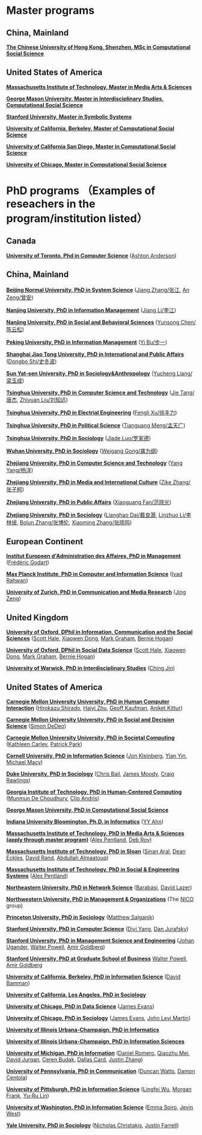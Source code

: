 # Master programs 

## China, Mainland

   **[The Chinese University of Hong Kong, Shenzhen, MSc in Computational Social Science](https://hsspg.cuhk.edu.cn/en/msccss)**

## United States of America

   **[Massachusetts Institute of Technology, Master in Media Arts & Sciences](https://www.media.mit.edu/graduate-program/about-media-arts-sciences/)**

   **[George Mason University, Master in Interdisciplinary Studies, Computational Social Science](https://integrative.gmu.edu/programs/la-mais-isin-css)**

   **[Stanford University, Master in Symbolic Systems](https://symsys.stanford.edu/graduates/masters-program)**

   **[University of California, Berkeley, Master of Computational Social Science](https://macss.berkeley.edu/)**

   **[University of California San Diego, Master in Computational Social Science](https://css.ucsd.edu/masters/index.html)**

   **[University of Chicago, Master in Computational Social Science](https://macss.uchicago.edu/)**

# PhD programs （Examples of reseachers in the program/institution listed）

## Canada

   **[University of Toronto, Phd in Computer Science](https://web.cs.toronto.edu/graduate/phd)** ([Ashton Anderson](https://www.cs.toronto.edu/~ashton/))

## China, Mainland


   **[Beijing Normal University, PhD in System Science](https://sss.bnu.edu.cn/rcpy/xsbs/zsjz2/index.htm)** ([Jiang Zhang/张江](https://jake.swarma.org/index.html), [An Zeng/曾安](https://sss.bnu.edu.cn/szdw/zzjs/js/8b4c96518e694080a5319f428abe045f.htm))

   **[Nanjing University, PhD in Information Management](https://im.nju.edu.cn/13281/list.htm)** ([Jiang Li/李江](https://im.nju.edu.cn/lj/list.htm))

   **[Nanjing University, PhD in Social and Behavioral Sciences](https://sociology.nju.edu.cn/rcpy/listm.htm)** ([Yunsong Chen/陈云松](https://sociology.nju.edu.cn/99/38/c17737a301368/pagem.htm))

   **[Peking University, PhD in Information Management](http://www.im.pku.edu.cn/zsxm/bsxm/index.htm)** ([Yi Bu/步一](https://buyi08.wixsite.com/yi-bu))

   **[Shanghai Jiao Tong University, PhD in International and Public Affairs](https://www.sipa.sjtu.edu.cn/list/kcjx1)** ([Dongbo Shi/史冬波](https://www.shidongbo.com/%E4%B8%AD%E6%96%87))

   **[Sun Yat-sen University, PhD in Sociology&Anthropology](https://ssa.sysu.edu.cn/taxonomy/term/156)** ([Yucheng Liang/梁玉成](https://ssa.sysu.edu.cn/teacher/2468))

   **[Tsinghua University, PhD in Computer Science and Technology](https://www.cs.tsinghua.edu.cn/jwjx/yjs.htm)** ([Jie Tang/唐杰](https://keg.cs.tsinghua.edu.cn/jietang/), [Zhiyuan Liu/刘知远](https://nlp.csai.tsinghua.edu.cn/~lzy/index_cn.html))

   **[Tsinghua University, PhD in Electrial Engineering](https://www.eea.tsinghua.edu.cn/rcpy/yjspy.htm)** ([Fengli Xu/徐丰力](https://fenglixu.github.io/))

   **[Tsinghua University, PhD in Political Science](https://www.sss.tsinghua.edu.cn/info/1023/2087.htm)** ([Tianguang Meng/孟天广](https://www.dps.tsinghua.edu.cn/info/1179/2841.htm))

   **[Tsinghua University, PhD in Sociology](https://www.sss.tsinghua.edu.cn/zsxx/bsszs1.htm)** ([Jiade Luo/罗家德](https://www.sss.tsinghua.edu.cn/info/1043/3910.htm))

   **[Wuhan University, PhD in Sociology](https://www.google.com/url?sa=t&source=web&rct=j&opi=89978449&url=https://shxx.whu.edu.cn/&ved=2ahUKEwjetJ2qiYyJAxVPg4kEHVvgEYsQFnoECB0QAQ&usg=AOvVaw2xL-tcP3MfLo_HxAwCrCjr)** ([Weigang Gong/龚为纲](http://bdi.whu.edu.cn/teacherinfo.aspx?id=433))

   **[Zhejiang University, PhD in Computer Science and Technology](http://www.cs.zju.edu.cn/csen/26989/list.htm)** ([Yang Yang/杨洋](http://yangy.org/))

   **[Zhejiang University, PhD in Media and International Culture](http://www.cmic.zju.edu.cn/35565/list.htm)** ([Zike Zhang/张子柯](https://person.zju.edu.cn/zkz#))

   **[Zhejiang University, PhD in Public Affairs](http://www.spa.zju.edu.cn/spachinese/13235/list.htm)** ([Xiaoguang Fan/范晓光](https://person.zju.edu.cn/en/steve))

   **[Zhejiang University, PhD in Sociology](http://sociology.zju.edu.cn/index.php/Research/index.html?tid=31&pid=64&sid=5)** ([Lianghao Dai/戴良灏](http://sociology.zju.edu.cn/index.php/Teacher/details.html?id=95&tid=19&sid=3), [Linzhuo Li/李林倬](http://sociology.zju.edu.cn/index.php/Teacher/details.html?id=147&tid=19&sid=3), [Bolun Zhang/张博伦](http://sociology.zju.edu.cn/index.php/Teacher/details.html?id=196&tid=19&sid=3), [Xiaoming Zhang/张晓鸣](http://sociology.zju.edu.cn/index.php/Teacher/details.html?id=177&tid=19&sid=3))

## European Continent

  **[Institut Europeen d'Administration des Affaires, PhD in Management](https://www.insead.edu/phd/admissions-and-financing)** ([Frédéric Godart](https://www.insead.edu/faculty-personal-site/frederic-godart))

  **[Max Planck Institute, PhD in Computer and Information Science](https://www.cis.mpg.de/csmaxplanck-overview/)** ([Iyad Rahwan](https://www.rahwan.me/))
  
  **[University of Zurich, PhD in Communication and Media Research](https://www.ikmz.uzh.ch/en/studies/doctorate.html)** ([Jing Zeng](https://www.ikmz.uzh.ch/en/research/divisions/computational-social-and-communication-science/team/jing-zeng.html))

## United Kingdom

   **[University of Oxford, DPhil in Information, Communication and the Social Sciences](https://www.ox.ac.uk/admissions/graduate/courses/dphil-information-communication-and-social-sciences)** ([Scott Hale](https://www.oii.ox.ac.uk/people/profiles/scott-hale/), [Xiaowen Dong](https://web.media.mit.edu/~xdong/), [Mark Graham](https://www.oii.ox.ac.uk/people/profiles/mark-graham/), [Bernie Hogan](https://www.oii.ox.ac.uk/people/profiles/bernie-hogan/))

   **[University of Oxford, DPhil in Social Data Science](https://www.oii.ox.ac.uk/study/dphil-in-social-data-science/)** ([Scott Hale](https://www.oii.ox.ac.uk/people/profiles/scott-hale/), [Xiaowen Dong](https://web.media.mit.edu/~xdong/), [Mark Graham](https://www.oii.ox.ac.uk/people/profiles/mark-graham/), [Bernie Hogan](https://www.oii.ox.ac.uk/people/profiles/bernie-hogan/))

   **[University of Warwick, PhD in Interdisciplinary Studies](https://warwick.ac.uk/fac/cross_fac/cim/apply-to-study/phd-programmes/)** ([Ching Jin](https://warwick.ac.uk/fac/cross_fac/cim/people/ching-jin/))

## United States of America

   **[Carnegie Mellon University University, PhD in Human Computer Interaction](https://hcii.cmu.edu/academics/phd-hci)** ([Hirokazu Shirado](https://www.shirado.net/), [Haiyi Zhu](https://haiyizhu.com/), [Geoff Kaufman](https://www.hcii.cmu.edu/people/geoff-kaufman), [Aniket Kittur](https://kittur.org/))
   
   **[Carnegie Mellon University University, PhD in Social and Decision Science](https://www.cmu.edu/dietrich/sds/graduate/index.html)** ([Simon DeDeo](https://sites.santafe.edu/~simon/))

   **[Carnegie Mellon University University, PhD in Societal Computing](https://sc.cs.cmu.edu/)** ([Kathleen Carley](http://www.casos.cs.cmu.edu/bios/carley/carley.html), [Patrick Park](https://patpark.org/))

   **[Cornell University, PhD in Information Science](https://infosci.cornell.edu/phd)** ([Jon Kleinberg](https://www.cs.cornell.edu/home/kleinber/), [Yian Yin](https://www.yianyin.net/), [Michael Macy](https://sociology.cornell.edu/michael-macy))

   **[Duke University, PhD in Sociology](https://sociology.duke.edu/graduate)** ([Chris Bail](https://www.chrisbail.net/), [James Moody](https://sociology.duke.edu/james-moody), [Craig Rawlings](https://scholars.duke.edu/person/craig.rawlings))

   **[Georgia Institute of Technology, PhD in Human-Centered Computing](https://www.cc.gatech.edu/degree-programs/phd-human-centered-computing)** ([Munmun De Choudhury](http://www.munmund.net/), [Clio Andris](https://planning.gatech.edu/people/clio-andris))

   **[George Mason University, PhD in Computational Social Science](https://science.gmu.edu/academics/departments-units/computational-data-sciences/computational-social-science-phd)** 

   **[Indiana University Bloomington, Ph.D. in Informatics](https://informatics.indiana.edu/programs/phd-informatics/index.html)** ([YY Ahn](http://yongyeol.com/))

   **[Massachusetts Institute of Technology, PhD in Media Arts & Sciences (apply through master program)](https://www.media.mit.edu/graduate-program/about-media-arts-sciences/)** ([Alex Pentland](https://www.media.mit.edu/people/sandy/overview/), [Deb Roy](https://www.media.mit.edu/people/dkroy/overview/))
   
   **[Massachusetts Institute of Technology, PhD in Sloan](https://mitsloan.mit.edu/phd#tour-welcome)** ([Sinan Aral](https://www.sinanaral.io/), [Dean Eckles](https://www.deaneckles.com/), [David Rand](https://davidrand-cooperation.com/), [Abdullah Almaatouq](http://amaatouq.io/))

   **[Massachusetts Institute of Technology, PhD in Social & Engineering Systems](https://idss.mit.edu/academics/ses_doc/)** ([Alex Pentland](https://www.media.mit.edu/people/sandy/overview/))

   **[Northeastern University, PhD in Network Science](https://www.networkscienceinstitute.org/phd)** ([Barabási](https://www.barabasilab.com/), [David Lazer](https://www.lazerlab.net/people/david-lazer))

   **[Northwestern University, PhD in Management & Organizations](https://www.kellogg.northwestern.edu/doctoral/programs/management-and-organizations.aspx)** (The [NICO](https://www.nico.northwestern.edu/) group)

   **[Princeton University, PhD in Sociology](https://gradschool.princeton.edu/academics/degrees-requirements/fields-study/sociology)** ([Matthew Salganik](http://www.princeton.edu/~mjs3/))

   **[Stanford University, PhD in Computer Science](https://www.cs.stanford.edu/admissions/phd-admissions)** ([Diyi Yang](https://cs.stanford.edu/~diyiy/), [Dan Jurafsky](http://web.stanford.edu/~jurafsky/))

   **[Stanford University, PhD in Management Science and Engineering](https://msande.stanford.edu/academics-admissions/graduate/phd-program/phd-degree#computational)** ([Johan Ugander](http://stanford.edu/~jugander/), [Walter Powell](https://woodypowell.com/), [Amir Goldberg](https://www.gsb.stanford.edu/faculty-research/faculty/amir-goldberg))

   **[Stanford University, PhD at Graduate School of Business](https://www.gsb.stanford.edu/programs/phd)** [Walter Powell](https://woodypowell.com/), [Amir Goldberg](https://www.gsb.stanford.edu/faculty-research/faculty/amir-goldberg)

   **[University of California, Berkeley, PhD in Information Science](https://www.ischool.berkeley.edu/programs/phd/admissions)** ([David Bamman](https://people.ischool.berkeley.edu/~dbamman/))

   **[University of California, Los Angeles, PhD in Sociology](https://grad.ucla.edu/programs/social-sciences/sociology/)**

   **[University of Chicago, PhD in Data Science](https://codas.uchicago.edu/academics/phd-in-data-science/)** ([James Evans](https://sociology.uchicago.edu/directory/James-A-Evans))
   
   **[University of Chicago, PhD in Sociology](https://sociology.uchicago.edu/graduate-study)** ([James Evans](https://sociology.uchicago.edu/directory/James-A-Evans), [John Levi Martin](https://sociology.uchicago.edu/directory/John-Levi-Martin))

   **[University of Illinois Urbana-Champaign, PhD in Informatics](https://informatics.ischool.illinois.edu/phd-admission/)** 

   **[University of Illinois Urbana-Champaign, PhD in Information Sciences](https://ischool.illinois.edu/degrees-programs/graduate/phd-information-sciences)** 

   **[University of Michigan, PhD in Information](https://www.si.umich.edu/programs/phd-information)** ([Daniel Romero](http://www.dromero.org/), [Qiaozhu Mei](https://public.websites.umich.edu/~qmei/), [David Jurgan](https://jurgens.people.si.umich.edu/), [Ceren Budak](http://cbudak.com/index.html), [Dallas Card](https://dallascard.github.io/), [Justin Zhang](https://webapps.unf.edu/faculty/bio/n01419497))

   **[University of Pennsylvania, PhD in Communication](https://www.asc.upenn.edu/graduate)** ([Duncan Watts](https://duncanjwatts.com/), [Damon Centola](https://www.damoncentola.com/))

   **[University of Pittsburgh, PhD in Information Science](https://www.sci.pitt.edu/academics/doctoral-degrees/information-science-phd)** ([Lingfei Wu](https://lingfeiwu.github.io/), [Morgan Frank](https://sites.pitt.edu/~mrfrank/), [Yu-Ru Lin](https://www.yurulin.com/))

   **[University of Washington, PhD in Information Science](https://ischool.uw.edu/programs/phd)** ([Emma Spiro](https://emmaspiro.github.io/), [Jevin West](https://www.jevinwest.org/))

   **[Yale University, PhD in Sociology](https://sociology.yale.edu/academics/graduate-program/how-apply)** ([Nicholas Christakis](https://sociology.yale.edu/people/nicholas-christakis), [Justin Farrell](https://justinfarrell.org/))
